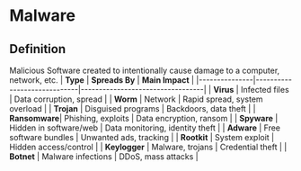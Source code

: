 # Malware

## Definition

Malicious Software created to intentionally cause damage to a computer, network, etc.
| **Type** | **Spreads By** | **Main Impact** |
|---------------|-----------------------------|----------------------------------|
| **Virus** | Infected files | Data corruption, spread |
| **Worm** | Network | Rapid spread, system overload |
| **Trojan** | Disguised programs | Backdoors, data theft |
| **Ransomware**| Phishing, exploits | Data encryption, ransom |
| **Spyware** | Hidden in software/web | Data monitoring, identity theft |
| **Adware** | Free software bundles | Unwanted ads, tracking |
| **Rootkit** | System exploit | Hidden access/control |
| **Keylogger** | Malware, trojans | Credential theft |
| **Botnet** | Malware infections | DDoS, mass attacks |
